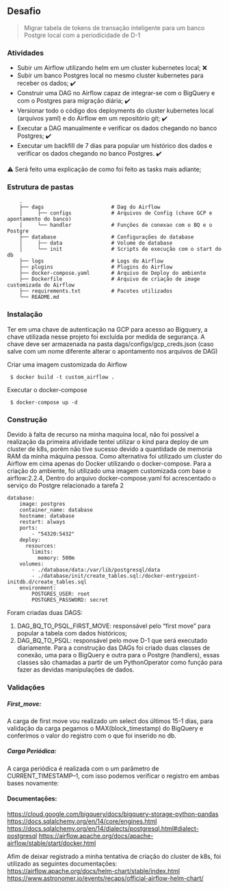 ## Desafio
> Migrar tabela de tokens de transação inteligente para um banco Postgre local com a periodicidade de D-1

### Atividades
- Subir um Airflow utilizando helm em um cluster kubernetes local; :x:
- Subir um banco Postgres local no mesmo cluster kubernetes para receber os dados; :heavy_check_mark:
- Construir uma DAG no Airflow capaz de integrar-se com o BigQuery e com o Postgres para migração diária; :heavy_check_mark:
- Versionar todo o código dos deployments do cluster kubernetes local (arquivos yaml) e do Airflow em um repositório git; :heavy_check_mark:
- Executar a DAG manualmente e verificar os dados chegando no banco Postgres; :heavy_check_mark:
- Executar um backfill de 7 dias para popular um histórico dos dados e verificar os dados chegando no banco Postgres. :heavy_check_mark:

:warning: Será feito uma explicação de como foi feito as tasks mais adiante;

### Estrutura de pastas
```
    .
    ├── dags                      # Dag do Airflow
    │     ├── configs             # Arquivos de Config (chave GCP e apontamento do banco)
    │     └── handler             # Funções de conexao com o BQ e o Postgre
    ├── database                  # Configurações do database
    │     ├── data                # Volume do database 
    │     └── init                # Scripts de execução com o start do db
    ├── logs                      # Logs do Airflow
    ├── plugins                   # Plugins do Airflow
    ├── docker-compose.yaml       # Arquivo de Deploy do ambiente
    ├── Dockerfile                # Arquivo de criação de image customizada do Airflow
    ├── requirements.txt          # Pacotes utilizados
    └── README.md
```

### Instalação
Ter em uma chave de autenticação na GCP para acesso ao Bigquery, a chave utilizada nesse projeto foi excluída por medida de segurança. A chave deve ser armazenada na pasta dags/configs/gcp_creds.json (caso salve com um nome diferente alterar o apontamento nos arquivos de DAG)

Criar uma imagem customizada do Airflow 
```
 $ docker build -t custom_airflow .
```
Executar o docker-compose
```
 $ docker-compose up -d
```

### Construção
Devido à falta de recurso na minha maquina local, não foi possível a realização da primeira atividade tentei utilizar o kind para deploy de um cluster de k8s, porém não tive sucesso devido a quantidade de memoria RAM da minha máquina pessoa.
Como alternativa foi utilizado um cluster do Airflow em cima apenas do Docker utilizando o docker-compose.
Para a criação do ambiente, foi utilizado uma imagem customizada com base o airflow:2.2.4,
Dentro do arquivo docker-compose.yaml foi acrescentado o serviço do Postgre relacionado a tarefa 2

```
database:
    image: postgres
    container_name: database
    hostname: database
    restart: always
    ports:
        - "54320:5432"
    deploy:
      resources:
        limits:
          memory: 500m
    volumes:
        - ./database/data:/var/lib/postgresql/data
        - ./database/init/create_tables.sql:/docker-entrypoint-initdb.d/create_tables.sql
    environment:
        POSTGRES_USER: root
        POSTGRES_PASSWORD: secret
```

Foram criadas duas DAGS:
1.	DAG_BQ_TO_PSQL_FIRST_MOVE: responsável pelo “first move” para popular a tabela com dados históricos;
2.	DAG_BQ_TO_PSQL: responsável pelo move D-1 que será executado diariamente.
Para a construção das DAGs foi criado duas classes de conexão, uma para o BigQuery e outra para o Postgre (handlers), essas classes são chamadas a partir de um PythonOperator como função para fazer as devidas manipulações de dados.

### Validações
##### First_move:
A carga de first move vou realizado um select dos últimos 15-1 dias, para validação da carga pegamos o MAX(block_timestamp) do BigQuery e conferimos o valor do registro com o que foi inserido no db.
##### Carga Periódica:
A carga periódica é realizada com o um parâmetro de CURRENT_TIMESTAMP–1, com isso podemos verificar o registro em ambas bases novamente:


#### Documentações:
https://cloud.google.com/bigquery/docs/bigquery-storage-python-pandas
https://docs.sqlalchemy.org/en/14/core/engines.html
https://docs.sqlalchemy.org/en/14/dialects/postgresql.html#dialect-postgresql
https://airflow.apache.org/docs/apache-airflow/stable/start/docker.html

Afim de deixar registrado a minha tentativa de criação do cluster de k8s, foi utilizado as seguintes documentações:
https://airflow.apache.org/docs/helm-chart/stable/index.html
https://www.astronomer.io/events/recaps/official-airflow-helm-chart/
